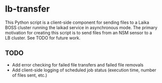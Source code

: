 lb-transfer
================
This Python script is a client-side component for sending files to a Laika BOSS cluster running the laikad service in asynchronous mode. The primary motivation for creating this script is to send files from an NSM sensor to a LB cluster. See TODO for future work.

TODO
---

* Add error checking for failed file transfers and failed file removals
* Add client-side logging of scheduled job status (execution time, number of files sent, etc.)
